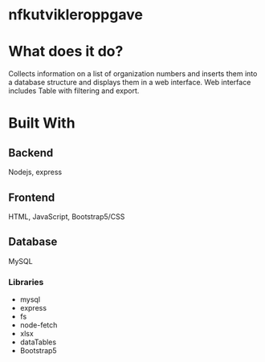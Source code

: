 # nfkutvikleroppgave

# What does it do?
Collects information on a list of organization numbers and inserts them into a database structure and displays them in a web interface.
Web interface includes Table with filtering and export.

# Built With
##  Backend
Nodejs, express
## Frontend
HTML, JavaScript, Bootstrap5/CSS
## Database
MySQL

### Libraries
- mysql
- express
- fs
- node-fetch
- xlsx
- dataTables
- Bootstrap5
